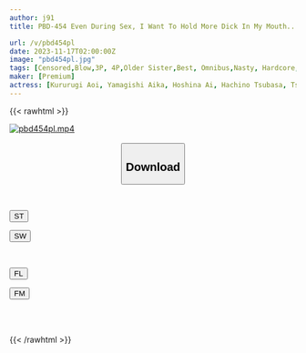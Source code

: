 ```yaml
---
author: j91
title: PBD-454 Even During Sex, I Want To Hold More Dick In My Mouth... BEST Orgy Blowjob While Having Sex With A Beautiful Older Sister

url: /v/pbd454pl
date: 2023-11-17T02:00:00Z
image: "pbd454pl.jpg"
tags: [Censored,Blow,3P, 4P,Older Sister,Best, Omnibus,Nasty, Hardcore,4HR+,Promiscuity	 ]
maker: [Premium]
actress: [Kururugi Aoi, Yamagishi Aika, Hoshina Ai, Hachino Tsubasa, Tsukino Runa,Takeuchi Yuuki, Matsumoto Ichika, Fujimori Riho,Horikita Wan ,Yuzuriha Karen  ]
---
```



{{< rawhtml >}}

<div class="video" data-videoid="XPPg7VD7dJcDlDw">
    <a href="javascript:;">
        <img src="https://my.j91.asia/v/pbd454pl/pbd454pl.jpg" width="WIDTH" height="HEIGHT" alt="pbd454pl.mp4" loading="lazy">
    </a>
</div>

<script type="text/javascript" src="https://j91.asia/asset/on-demand-st.js"></script>

<br>
  <link rel="stylesheet" href="https://j91.asia/asset/bs5.css">
  
  <center>
  <button class="btn btn-primary" type="button" data-bs-toggle="collapse" data-bs-target=".multi-collapse" aria-expanded="false" aria-controls="multiCollapseExample1 multiCollapseExample2"><h2>Download</h2></button></center>
</p>
<div class="row">
  <div class="col">
    <div class="collapse multi-collapse" id="multiCollapseExample1">
      <div class="card card-body">
	      	      <br>
<div class="buttons">  
<p><a href="https://streamtape.to/v/XPPg7VD7dJcDlDw" target="_blank"><button class="btn-hover color-3"><i class="fa fa-download"></i> ST</button></a></p>
<p><a href="https://sfastwish.com/dx16wsa9wr8c" target="_blank"><button class="btn-hover color-2"><i class="fa fa-download"></i> SW</button></a></p></div>
    </div>
  </div>
</div>
  <div class="col">
    <div class="collapse multi-collapse" id="multiCollapseExample2">
      <div class="card card-body">
	      <br>
<div class="buttons">
<p><a href="https://filelions.site/f/ws_fileid" target="_blank"><button class="btn-hover color-9"><i class="fa fa-download"></i> FL</button></a></p>
<p><a href="https://filemoon.sx/d/258y5t49vojf" target="_blank"><button class="btn-hover color-8"><i class="fa fa-download"></i> FM</button></a></p></div>
<br><br>
      </div>
    </div>
  </div>
</div>

{{< /rawhtml >}}
